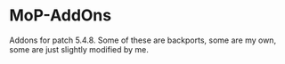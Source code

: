 # MoP-AddOns


Addons for patch 5.4.8.
Some of these are backports, some are my own, some are just slightly modified by me.
